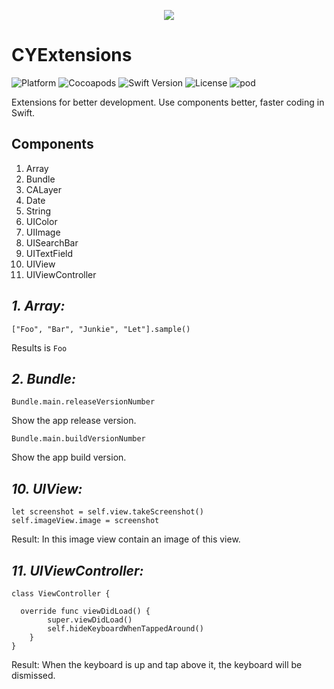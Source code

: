 <p align="center">
<img src="cyextensions.png">
</p>

# CYExtensions
![Platform](http://img.shields.io/badge/platform-ios-blue.svg?style=flat)
![Cocoapods](https://img.shields.io/badge/Cocoapods-compatible-brightgreen.svg)
![Swift Version](https://img.shields.io/badge/Swift-4.1-brightgreen.svg)
![License](http://img.shields.io/badge/license-MIT-lightgrey.svg?style=flat
)
![pod](https://img.shields.io/badge/pod-v1.4.0-red.svg)

Extensions for better development. Use components better, faster coding in Swift. 

## Components
1. Array
2. Bundle
3. CALayer
4. Date
5. String
6. UIColor
7. UIImage
8. UISearchBar
9. UITextField
10. UIView
11. UIViewController

## _1. Array:_
```
["Foo", "Bar", "Junkie", "Let"].sample()
```
Results is `Foo`

## _2. Bundle:_
```
Bundle.main.releaseVersionNumber
```
Show the app release version.
```
Bundle.main.buildVersionNumber
```
Show the app build version.

## _10. UIView:_
```
let screenshot = self.view.takeScreenshot()
self.imageView.image = screenshot
```
Result: In this image view contain an image of this view.

## _11. UIViewController:_
```
class ViewController {
  
  override func viewDidLoad() {
        super.viewDidLoad()
        self.hideKeyboardWhenTappedAround()
    }
}
```
Result:  When the keyboard is up and tap above it, the keyboard will be  dismissed.